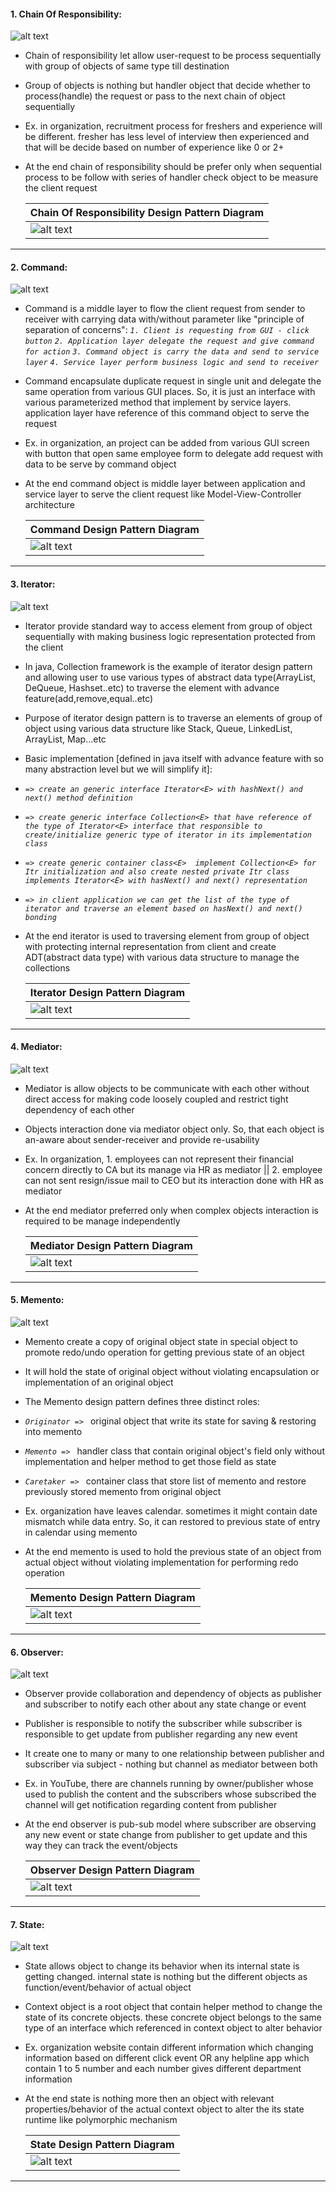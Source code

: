 #### 1. Chain Of Responsibility: 
![alt text](https://github.com/manish24-tech/Java-Object-Oriented-Design-Pattern/blob/master/DP_img/chain-of-responsibility-mini.png "Chain of responsibility Behavioral Design Pattern")  
* Chain of responsibility let allow user-request to be process sequentially with group of objects of same type till destination
* Group of objects is nothing but handler object that decide whether to process(handle) the request or pass to the next chain of object sequentially 
* Ex. in organization, recruitment process for freshers and experience will be different. fresher has less level of interview then experienced and that will be decide based on number of experience like 0 or 2+
* At the end chain of responsibility should be prefer only when sequential process to be follow with series of handler check object to be measure the client request

    | Chain Of Responsibility Design Pattern Diagram | 
    | ---------------------- |
    | ![alt text](https://github.com/manish24-tech/Java-Object-Oriented-Design-Pattern/blob/master/DP_Diagram/chain_of_responsibility.png "Chain Diagram") | 
***
#### 2. Command: 
![alt text](https://github.com/manish24-tech/Java-Object-Oriented-Design-Pattern/blob/master/DP_img/command-mini.png "Command Behavioral Design Pattern")  
* Command is a middle layer to flow the client request from sender to receiver with carrying data with/without parameter like "principle of separation of concerns":
   *`1. Client is requesting from GUI - click button`*
   *`2. Application layer delegate the request and give command for action`*
   *`3. Command object is carry the data and send to service layer`*
   *`4. Service layer perform business logic and send to receiver`*
* Command encapsulate duplicate request in single unit and delegate the same operation from various GUI places. So, it is just an interface with various parameterized method that implement by service layers. application layer have reference of this command object  to serve the request 
* Ex. in organization, an project can be added from various GUI screen with button that open same employee form to delegate add request with data to be serve by command object 
* At the end command object is middle layer between application and service layer to serve the client request like Model-View-Controller architecture

    | Command Design Pattern Diagram | 
    | ---------------------- |
    | ![alt text](https://github.com/manish24-tech/Java-Object-Oriented-Design-Pattern/blob/master/DP_Diagram/command.png "Command Diagram") | 
***
#### 3. Iterator: 
![alt text](https://github.com/manish24-tech/Java-Object-Oriented-Design-Pattern/blob/master/DP_img/iterator-mini.png "Iterator Behavioral Design Pattern")  
* Iterator provide standard way to access element from group of object sequentially with making business logic  representation protected from the client
* In java, Collection framework is the example of iterator design pattern and allowing user to use various types of abstract data type(ArrayList, DeQueue, Hashset..etc) to traverse the element with advance feature(add,remove,equal..etc)
* Purpose of iterator design pattern is to traverse an elements of group of object using various data structure like Stack, Queue, LinkedList, ArrayList, Map...etc
* Basic implementation [defined in java itself with advance feature with so many abstraction level but we will simplify it]:
*   *`=> create an generic interface Iterator<E> with hashNext() and next() method definition`*
*   *`=> create generic interface Collection<E> that have reference of the type of Iterator<E> interface that responsible to create/initialize generic type of iterator in its implementation class`*
*   *`=> create generic container class<E>  implement Collection<E> for Itr initialization and also create nested private Itr class implements Iterator<E> with hasNext() and next() representation`*
*   *`=> in client application we can get the list of the type of iterator and traverse an element based on hasNext() and next() bonding`*
* At the end iterator is used to traversing element from group of object with protecting internal representation from client and create ADT(abstract data type) with various data structure to manage the collections 

    | Iterator Design Pattern Diagram | 
    | ---------------------- |
    | ![alt text](https://github.com/manish24-tech/Java-Object-Oriented-Design-Pattern/blob/master/DP_Diagram/iterator.png "Iterator Diagram") | 
***
#### 4. Mediator: 
![alt text](https://github.com/manish24-tech/Java-Object-Oriented-Design-Pattern/blob/master/DP_img/mediator-mini.png "Mediator Behavioral Design Pattern")  
* Mediator is allow objects to be communicate with each other without direct access for making code loosely coupled and restrict tight dependency of each other
* Objects interaction done via mediator object only. So, that each object is an-aware about sender-receiver and provide re-usability 
* Ex. In organization, 1. employees can not represent their financial concern directly to CA but its manage via HR as mediator || 2. employee can not sent resign/issue mail to CEO but its interaction done with HR as mediator
* At the end mediator preferred only when complex objects interaction is required to be manage independently 

    | Mediator Design Pattern Diagram | 
    | ---------------------- |
    | ![alt text](https://github.com/manish24-tech/Java-Object-Oriented-Design-Pattern/blob/master/DP_Diagram/mediator.png "Mediator Diagram") | 
***
#### 5. Memento: 
![alt text](https://github.com/manish24-tech/Java-Object-Oriented-Design-Pattern/blob/master/DP_img/memento-mini.png "Memento Behavioral Design Pattern")  
* Memento create a copy of original object state in special object to promote redo/undo operation for getting previous state of an object
* It will hold the state of original object without violating encapsulation or implementation of an original object
* The Memento design pattern defines three distinct roles:
*   *`Originator => `* original object that write its state for saving & restoring into memento
*   *`Memento => `* handler class that contain original object's field only without implementation and helper method to get those field as state
*   *`Caretaker => `* container class that store list of memento and restore previously stored memento from original object
* Ex. organization have leaves calendar. sometimes it might contain date mismatch while data entry. So, it can restored to previous state of entry in calendar using memento
* At the end memento is used to hold the previous state of an object from actual object without violating implementation for performing redo operation

    | Memento Design Pattern Diagram | 
    | ---------------------- |
    | ![alt text](https://github.com/manish24-tech/Java-Object-Oriented-Design-Pattern/blob/master/DP_Diagram/memento.png "Memento Diagram") | 
***
#### 6. Observer: 
![alt text](https://github.com/manish24-tech/Java-Object-Oriented-Design-Pattern/blob/master/DP_img/observer-mini.png "Observer Behavioral Design Pattern")  
* Observer provide collaboration and dependency of objects as publisher and subscriber to notify each other about any state change or event
* Publisher is responsible to notify the subscriber while subscriber is responsible to get update from publisher regarding any new event
* It create one to many or many to one relationship between publisher and subscriber via subject -  nothing but channel as mediator between both
* Ex. in YouTube, there are channels running by owner/publisher whose used to publish the content and the subscribers whose subscribed the channel will get notification regarding content from publisher
* At the end observer is pub-sub model where subscriber are observing any new event or state change from publisher to get update and this way they can track the event/objects

    | Observer Design Pattern Diagram | 
    | ---------------------- |
    | ![alt text](https://github.com/manish24-tech/Java-Object-Oriented-Design-Pattern/blob/master/DP_Diagram/observer.png "Observer Diagram") | 
***
#### 7. State: 
![alt text](https://github.com/manish24-tech/Java-Object-Oriented-Design-Pattern/blob/master/DP_img/state-mini.png "State Behavioral Design Pattern")  
* State allows object to change its behavior when its internal state is getting changed. internal state is nothing but the different objects as function/event/behavior of actual object
* Context object is a root object that contain helper method to change the state of its concrete objects. these concrete object belongs to the same type of an interface  which referenced in context object to alter behavior 
* Ex. organization website contain different information which changing information based on different click event OR any helpline app which contain 1 to 5 number and each number gives different department information
* At the end state is nothing more then an object with relevant properties/behavior of the actual context object to alter the its state runtime like polymorphic mechanism

    | State Design Pattern Diagram | 
    | ---------------------- |
    | ![alt text](https://github.com/manish24-tech/Java-Object-Oriented-Design-Pattern/blob/master/DP_Diagram/state.png "State Diagram") | 
***
